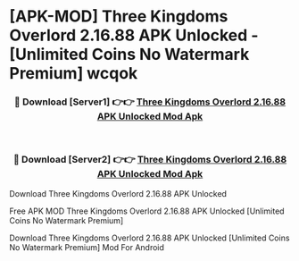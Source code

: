 # [APK-MOD] Three Kingdoms  Overlord 2.16.88 APK Unlocked - [Unlimited Coins No Watermark Premium] wcqok



<div align="center">
<h3>🔴 Download [Server1] 👉👉 <a href="https://momento.my/?title=Three_Kingdoms__Overlord_2.16.88_APK_Unlocked">Three Kingdoms  Overlord 2.16.88 APK Unlocked Mod Apk</a></h3><br>

<h3>🔴 Download [Server2] 👉👉 <a href="https://momento.my/?title=Three_Kingdoms__Overlord_2.16.88_APK_Unlocked">Three Kingdoms  Overlord 2.16.88 APK Unlocked Mod Apk</a></h3>
</div>



Download Three Kingdoms  Overlord 2.16.88 APK Unlocked 

Free APK MOD Three Kingdoms  Overlord 2.16.88 APK Unlocked [Unlimited Coins No Watermark Premium]

Download Three Kingdoms  Overlord 2.16.88 APK Unlocked [Unlimited Coins No Watermark Premium] Mod For Android
